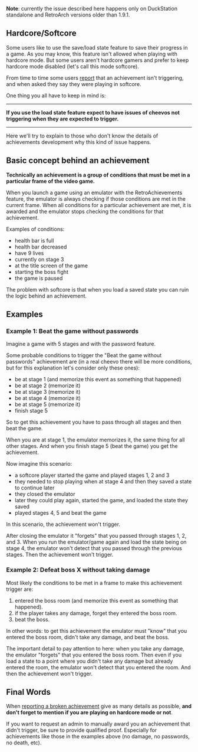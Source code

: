 **Note**: currently the issue described here happens only on DuckStation standalone and RetroArch versions older than 1.9.1.

## Hardcore/Softcore

Some users like to use the save/load state feature to save their progress in a game. As you may know, this feature isn't allowed when playing with hardcore mode. But some users aren't hardcore gamers and prefer to keep hardcore mode disabled (let's call this mode softcore).

From time to time some users [report](FAQ#how-do-i-report-a-broken-achievement) that an achievement isn't triggering, and when asked they say they were playing in softcore.

One thing you all have to keep in mind is:

---

**If you use the load state feature expect to have issues of cheevos not triggering when they are expected to trigger.**

---

Here we'll try to explain to those who don't know the details of achievements development why this kind of issue happens.

## Basic concept behind an achievement

**Technically an achievement is a group of conditions that must be met in a particular frame of the video game.**

When you launch a game using an emulator with the RetroAchievements feature, the emulator is always checking if those conditions are met in the current frame. When all conditions for a particular achievement are met, it is awarded and the emulator stops checking the conditions for that achievement.

Examples of conditions:

- health bar is full
- health bar decreased
- have 9 lives
- currently on stage 3
- at the title screen of the game
- starting the boss fight
- the game is paused

The problem with softcore is that when you load a saved state you can ruin the logic behind an achievement.

## Examples

### Example 1: Beat the game without passwords

Imagine a game with 5 stages and with the password feature.

Some probable conditions to trigger the "Beat the game without passwords" achievement are (in a real cheevo there will be more conditions, but for this explanation let's consider only these ones):

- be at stage 1 (and memorize this event as something that happened)
- be at stage 2 (memorize it)
- be at stage 3 (memorize it)
- be at stage 4 (memorize it)
- be at stage 5 (memorize it)
- finish stage 5

So to get this achievement you have to pass through all stages and then beat the game.

When you are at stage 1, the emulator memorizes it, the same thing for all other stages. And when you finish stage 5 (beat the game) you get the achievement.

Now imagine this scenario:

- a softcore player started the game and played stages 1, 2 and 3
- they needed to stop playing when at stage 4 and then they saved a state to continue later
- they closed the emulator
- later they could play again, started the game, and loaded the state they saved
- played stages 4, 5 and beat the game

In this scenario, the achievement won't trigger.

After closing the emulator it "forgets" that you passed through stages 1, 2, and 3. When you run the emulator/game again and load the state being on stage 4, the emulator won't detect that you passed through the previous stages. Then the achievement won't trigger.

### Example 2: Defeat boss X without taking damage

Most likely the conditions to be met in a frame to make this achievement trigger are:

1. entered the boss room (and memorize this event as something that happened).
2. if the player takes any damage, forget they entered the boss room.
3. beat the boss.

In other words: to get this achievement the emulator must "know" that you entered the boss room, didn't take any damage, and beat the boss.

The important detail to pay attention to here: when you take any damage, the emulator "forgets" that you entered the boss room. Then even if you load a state to a point where you didn't take any damage but already entered the room, the emulator won't detect that you entered the room. And then the achievement won't trigger.

## Final Words

When [reporting a broken achievement](FAQ#how-do-i-report-a-broken-achievement) give as many details as possible, **and don't forget to mention if you are playing on hardcore mode or not**.

If you want to request an admin to manually award you an achievement that didn't trigger, be sure to provide qualified proof. Especially for achievements like those in the examples above (no damage, no passwords, no death, etc).
